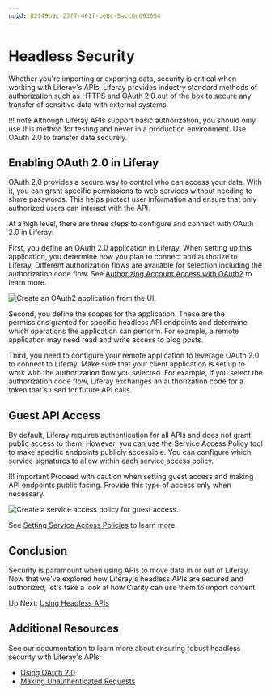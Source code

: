 ```yaml
---
uuid: 82f49b9c-27f7-461f-be8c-5acc6c693694
---
```

# Headless Security

Whether you're importing or exporting data, security is critical when working with Liferay's APIs. Liferay provides industry standard methods of authorization such as HTTPS and OAuth 2.0 out of the box to secure any transfer of sensitive data with external systems.

!!! note
    Although Liferay APIs support basic authorization, you should only use this method for testing and never in a production environment. Use OAuth 2.0 to transfer data securely.

## Enabling OAuth 2.0 in Liferay

OAuth 2.0 provides a secure way to control who can access your data. With it, you can grant specific permissions to web services without needing to share passwords. This helps protect user information and ensure that only authorized users can interact with the API.

At a high level, there are three steps to configure and connect with OAuth 2.0 in Liferay:

First, you define an OAuth 2.0 application in Liferay. When setting up this application, you determine how you plan to connect and authorize to Liferay. Different authorization flows are available for selection including the authorization code flow. See [Authorizing Account Access with OAuth2](https://learn.liferay.com/w/dxp/headless-delivery/using-oauth2/authorizing-account-access-with-oauth2) to learn more.

   ![Create an OAuth2 application from the UI.](./headless-security/images/01.png)

Second, you define the scopes for the application. These are the permissions granted for specific headless API endpoints and determine which operations the application can perform. For example, a remote application may need read and write access to blog posts.

Third, you need to configure your remote application to leverage OAuth 2.0 to connect to Liferay. Make sure that your client application is set up to work with the authorization flow you selected. For example, if you select the authorization code flow, Liferay exchanges an authorization code for a token that's used for future API calls.

## Guest API Access

By default, Liferay requires authentication for all APIs and does not grant public access to them. However, you can use the Service Access Policy tool to make specific endpoints publicly accessible. You can configure which service signatures to allow within each service access policy.

!!! important
    Proceed with caution when setting guest access and making API endpoints public facing. Provide this type of access only when necessary.

   ![Create a service access policy for guest access.](./headless-security/images/02.png)

See [Setting Service Access Policies](https://learn.liferay.com/w/dxp/installation-and-upgrades/securing-liferay/securing-web-services/setting-service-access-policies) to learn more.

## Conclusion

Security is paramount when using APIs to move data in or out of Liferay. Now that we've explored how Liferay's headless APIs are secured and authorized, let's take a look at how Clarity can use them to import content.

Up Next: [Using Headless APIs](./using-headless-apis.md)

## Additional Resources

See our documentation to learn more about ensuring robust headless security with Liferay's APIs:

* [Using OAuth 2.0](https://learn.liferay.com/w/dxp/headless-delivery/using-oauth2)
* [Making Unauthenticated Requests](https://learn.liferay.com/w/dxp/headless-delivery/consuming-apis/making-unauthenticated-requests)